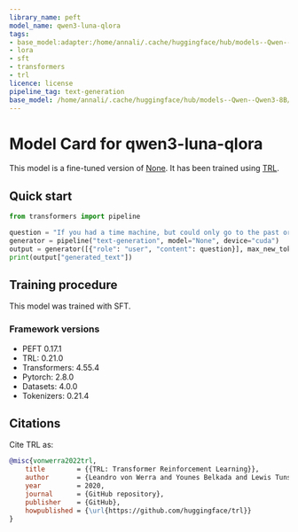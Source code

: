 ```yaml
---
library_name: peft
model_name: qwen3-luna-qlora
tags:
- base_model:adapter:/home/annali/.cache/huggingface/hub/models--Qwen--Qwen3-8B/snapshots/b968826d9c46dd6066d109eabc6255188de91218
- lora
- sft
- transformers
- trl
licence: license
pipeline_tag: text-generation
base_model: /home/annali/.cache/huggingface/hub/models--Qwen--Qwen3-8B/snapshots/b968826d9c46dd6066d109eabc6255188de91218
---
```


# Model Card for qwen3-luna-qlora

This model is a fine-tuned version of [None](https://huggingface.co/None).
It has been trained using [TRL](https://github.com/huggingface/trl).

## Quick start

```python
from transformers import pipeline

question = "If you had a time machine, but could only go to the past or the future once and never return, which would you choose and why?"
generator = pipeline("text-generation", model="None", device="cuda")
output = generator([{"role": "user", "content": question}], max_new_tokens=128, return_full_text=False)[0]
print(output["generated_text"])
```

## Training procedure

 


This model was trained with SFT.

### Framework versions

- PEFT 0.17.1
- TRL: 0.21.0
- Transformers: 4.55.4
- Pytorch: 2.8.0
- Datasets: 4.0.0
- Tokenizers: 0.21.4

## Citations



Cite TRL as:
    
```bibtex
@misc{vonwerra2022trl,
	title        = {{TRL: Transformer Reinforcement Learning}},
	author       = {Leandro von Werra and Younes Belkada and Lewis Tunstall and Edward Beeching and Tristan Thrush and Nathan Lambert and Shengyi Huang and Kashif Rasul and Quentin Gallou{\'e}dec},
	year         = 2020,
	journal      = {GitHub repository},
	publisher    = {GitHub},
	howpublished = {\url{https://github.com/huggingface/trl}}
}
```